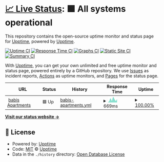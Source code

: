 # [📈 Live Status](https://upptime.github.io/upptime): <!--live status--> **🟩 All systems operational**

This repository contains the open-source uptime monitor and status page for [Upptime](https://upptime.js.org), powered by [Upptime](https://github.com/upptime/upptime).

[![Uptime CI](https://github.com/dimitrisdervas/upptime/workflows/Uptime%20CI/badge.svg)](https://github.com/dimitrisdervas/upptime/actions?query=workflow%3A%22Uptime+CI%22)
[![Response Time CI](https://github.com/dimitrisdervas/upptime/workflows/Response%20Time%20CI/badge.svg)](https://github.com/dimitrisdervas/upptime/actions?query=workflow%3A%22Response+Time+CI%22)
[![Graphs CI](https://github.com/dimitrisdervas/upptime/workflows/Graphs%20CI/badge.svg)](https://github.com/dimitrisdervas/upptime/actions?query=workflow%3A%22Graphs+CI%22)
[![Static Site CI](https://github.com/dimitrisdervas/upptime/workflows/Static%20Site%20CI/badge.svg)](https://github.com/dimitrisdervas/upptime/actions?query=workflow%3A%22Static+Site+CI%22)
[![Summary CI](https://github.com/dimitrisdervas/upptime/workflows/Summary%20CI/badge.svg)](https://github.com/dimitrisdervas/upptime/actions?query=workflow%3A%22Summary+CI%22)

With [Upptime](https://upptime.js.org), you can get your own unlimited and free uptime monitor and status page, powered entirely by a GitHub repository. We use [Issues](https://github.com/upptime/upptime/issues) as incident reports, [Actions](https://github.com/dimitrisdervas/upptime/actions) as uptime monitors, and [Pages](https://upptime.github.io/upptime) for the status page.

<!--start: status pages-->
<!-- This summary is generated by Upptime (https://github.com/upptime/upptime) -->
<!-- Do not edit this manually, your changes will be overwritten -->
<!-- prettier-ignore -->
| URL | Status | History | Response Time | Uptime |
| --- | ------ | ------- | ------------- | ------ |
| <img alt="" src="https://icons.duckduckgo.com/ip3/www.babisapartments.gr.ico" height="13"> [babis Apartments](https://www.babisapartments.gr) | 🟩 Up | [babis-apartments.yml](https://github.com/dimitrisdervas/upptime/commits/HEAD/history/babis-apartments.yml) | <details><summary><img alt="Response time graph" src="./graphs/babis-apartments/response-time-week.png" height="20"> 669ms</summary><br><a href="https://dimitrisdervas.github.io/upptime/history/babis-apartments"><img alt="Response time 630" src="https://img.shields.io/endpoint?url=https%3A%2F%2Fraw.githubusercontent.com%2Fdimitrisdervas%2Fupptime%2FHEAD%2Fapi%2Fbabis-apartments%2Fresponse-time.json"></a><br><a href="https://dimitrisdervas.github.io/upptime/history/babis-apartments"><img alt="24-hour response time 366" src="https://img.shields.io/endpoint?url=https%3A%2F%2Fraw.githubusercontent.com%2Fdimitrisdervas%2Fupptime%2FHEAD%2Fapi%2Fbabis-apartments%2Fresponse-time-day.json"></a><br><a href="https://dimitrisdervas.github.io/upptime/history/babis-apartments"><img alt="7-day response time 669" src="https://img.shields.io/endpoint?url=https%3A%2F%2Fraw.githubusercontent.com%2Fdimitrisdervas%2Fupptime%2FHEAD%2Fapi%2Fbabis-apartments%2Fresponse-time-week.json"></a><br><a href="https://dimitrisdervas.github.io/upptime/history/babis-apartments"><img alt="30-day response time 1171" src="https://img.shields.io/endpoint?url=https%3A%2F%2Fraw.githubusercontent.com%2Fdimitrisdervas%2Fupptime%2FHEAD%2Fapi%2Fbabis-apartments%2Fresponse-time-month.json"></a><br><a href="https://dimitrisdervas.github.io/upptime/history/babis-apartments"><img alt="1-year response time 663" src="https://img.shields.io/endpoint?url=https%3A%2F%2Fraw.githubusercontent.com%2Fdimitrisdervas%2Fupptime%2FHEAD%2Fapi%2Fbabis-apartments%2Fresponse-time-year.json"></a></details> | <details><summary><a href="https://dimitrisdervas.github.io/upptime/history/babis-apartments">100.00%</a></summary><a href="https://dimitrisdervas.github.io/upptime/history/babis-apartments"><img alt="All-time uptime 99.98%" src="https://img.shields.io/endpoint?url=https%3A%2F%2Fraw.githubusercontent.com%2Fdimitrisdervas%2Fupptime%2FHEAD%2Fapi%2Fbabis-apartments%2Fuptime.json"></a><br><a href="https://dimitrisdervas.github.io/upptime/history/babis-apartments"><img alt="24-hour uptime 100.00%" src="https://img.shields.io/endpoint?url=https%3A%2F%2Fraw.githubusercontent.com%2Fdimitrisdervas%2Fupptime%2FHEAD%2Fapi%2Fbabis-apartments%2Fuptime-day.json"></a><br><a href="https://dimitrisdervas.github.io/upptime/history/babis-apartments"><img alt="7-day uptime 100.00%" src="https://img.shields.io/endpoint?url=https%3A%2F%2Fraw.githubusercontent.com%2Fdimitrisdervas%2Fupptime%2FHEAD%2Fapi%2Fbabis-apartments%2Fuptime-week.json"></a><br><a href="https://dimitrisdervas.github.io/upptime/history/babis-apartments"><img alt="30-day uptime 99.88%" src="https://img.shields.io/endpoint?url=https%3A%2F%2Fraw.githubusercontent.com%2Fdimitrisdervas%2Fupptime%2FHEAD%2Fapi%2Fbabis-apartments%2Fuptime-month.json"></a><br><a href="https://dimitrisdervas.github.io/upptime/history/babis-apartments"><img alt="1-year uptime 99.96%" src="https://img.shields.io/endpoint?url=https%3A%2F%2Fraw.githubusercontent.com%2Fdimitrisdervas%2Fupptime%2FHEAD%2Fapi%2Fbabis-apartments%2Fuptime-year.json"></a></details>

<!--end: status pages-->

[**Visit our status website →**](https://dimitrisdervas.github.io/upptime/)

## 📄 License

- Powered by: [Upptime](https://github.com/upptime/upptime)
- Code: [MIT](./LICENSE) © [Upptime](https://upptime.js.org)
- Data in the `./history` directory: [Open Database License](https://opendatacommons.org/licenses/odbl/1-0/)
